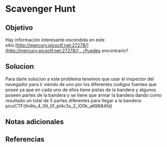 # Scavenger Hunt

## Objetivo
Hay información interesante escondida en este sitio [http://mercury.picoctf.net:27278/](http://mercury.picoctf.net:27278/) . ¿Puedes encontrarlo?

## Solucion
Para darle solucion a este problema tenemos que usar el inspector del navegador para ir viendo de uno por los diferentes codigos fuentes que posee ya que en cada uno de ellos tiene pistas de la bandera y algunos poseen partes de la bandera y se tiene que armar la bandera dando como resultado un total de 5 partes diferentes para llegar a la bandera:
picoCTF{th4ts_4_l0t_0f_pl4c3s_2_lO0k_a69684fd}
## Notas adicionales

## Referencias
